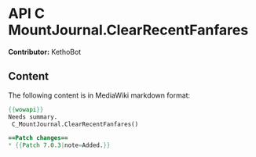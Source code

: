 # API C MountJournal.ClearRecentFanfares

**Contributor:** KethoBot

## Content

The following content is in MediaWiki markdown format:

```mediawiki
{{wowapi}}
Needs summary.
 C_MountJournal.ClearRecentFanfares()

==Patch changes==
* {{Patch 7.0.3|note=Added.}}
```